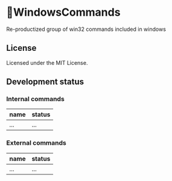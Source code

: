 # 🤖WindowsCommands

Re-productized group of win32 commands included in windows

## License

Licensed under the MIT License.

## Development status

### Internal commands

name|status
---|---
...|...

### External commands

name|status
---|---
...|...

